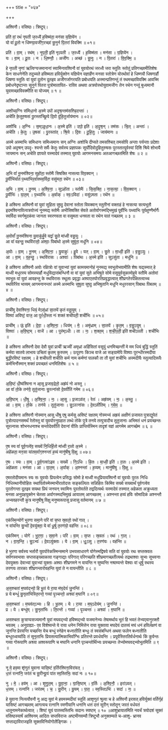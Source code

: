 +++
title = "०६७"

+++


अश्विनौ। वसिष्ठः। त्रिष्टुप्।

प्रति॑ वां॒ रथं॑ नृपती ज॒रध्यै॑ ह॒विष्म॑ता॒ मन॑सा य॒ज्ञिये॑न ।  
यो वां॑ दू॒तो न धि॑ष्ण्या॒वजी॑ग॒रच्छा॑ सू॒नुर्न पि॒तरा॑ विवक्मि ॥ ०१॥

प्रति॑ । वा॒म् । रथ॑म् । नृ॒प॒ती॒ इति॑ नृऽपती । ज॒रध्यै॑ । ह॒विष्म॑ता । मन॑सा । य॒ज्ञिये॑न ।  
यः । वा॒म् । दू॒तः । न । धि॒ष्ण्यौ॒ । अजी॑गः । अच्छ॑ । सू॒नुः । न । पि॒तरा॑ । वि॒व॒क्मि॒ ॥

हे नृपती नृणां ऋत्विग्यजमानानां स्वामिनावश्विनौ वां युवयोरथं जरध्यै जरा स्तुतिः स्तोतुं प्रतिगच्छामीतिशेषः केन साधनेनेति तदुच्यते हविष्मता हविर्युक्तेन यज्ञियेन यज्ञार्हेण मनसा स्तोत्रेण योरथोवां हे धिष्णयौ धिषणार्हौ धिषणा स्तुतिः वां युवां दूतोन दूतइव अजीगर्जागरयति प्रबोधयति अस्मान्प्रतिगन्तुं तं रथमच्छाविवक्मि आवच्मि प्रबोधनेदृष्टान्तः सूनुर्न पितरा पुत्रोमातापित- राविव अथवा अत्रयोरथोयुवामजीगः तेन रथेन गन्तुं बुध्यमानौ युवामच्छाविवक्मीति वा योज्यम् ॥ १ ॥

अश्विनौ। वसिष्ठः। त्रिष्टुप्।

अशो॑च्य॒ग्निः स॑मिधा॒नो अ॒स्मे उपो॑ अदृश्र॒न्तम॑सश्चि॒दन्ताः॑ ।  
अचे॑ति के॒तुरु॒षसः॑ पु॒रस्ता॑च्छ्रि॒ये दि॒वो दु॑हि॒तुर्जाय॑मानः ॥ ०२॥

अशो॑चि । अ॒ग्निः । स॒म्ऽइ॒धा॒नः । अ॒स्मे इति॑ । उपो॒ इति॑ । अ॒दृ॒श्र॒न् । तम॑सः । चि॒त् । अन्ताः॑ ।  
अचे॑ति । के॒तुः । उ॒षसः॑ । पु॒रस्ता॑त् । श्रि॒ये । दि॒वः । दु॒हि॒तुः । जाय॑मानः ॥

अस्मे अस्माभिः समिधानः समिध्यमानः सन् अग्निः अशोचि दीप्यते तमसश्चित् तमसोपि अन्ताः पर्यन्ताः प्रदेशाः उपो अदृश्रन् उपदृ- श्यन्ते सर्वैः केतुः सर्वस्य प्रज्ञापकः सूर्योदिवोदुहितुरुषसः पुरस्तात्पूर्वस्यां दिशि श्रिये शोभायै जायमानः सन् अचेति ज्ञायते यस्मादेवं तस्मात् युवयोः आगमनसमयः अतआगच्छतमिति शेषः ॥ २ ॥

अश्विनौ। वसिष्ठः। त्रिष्टुप्।

अ॒भि वां॑ नू॒नम॑श्विना॒ सुहो॑ता॒ स्तोमैः॑ सिषक्ति नासत्या विव॒क्वान् ।  
पू॒र्वीभि॑र्यातं प॒थ्या॑भिर॒र्वाक्स्व॒र्विदा॒ वसु॑मता॒ रथे॑न ॥ ०३॥

अ॒भि । वा॒म् । नू॒नम् । अ॒श्वि॒ना॒ । सुऽहो॑ता । स्तोमैः॑ । सि॒स॒क्ति॒ । ना॒स॒त्या॒ । वि॒व॒क्वान् ।  
पू॒र्वीभिः॑ । या॒त॒म् । प॒थ्या॑भिः । अ॒र्वाक् । स्वः॒ऽविदा॑ । वसु॑ऽमता । रथे॑न ॥

हे अश्विना अश्विनौ वां युवां सुहिता सुष्ठु देवानां स्तोता विवक्वान् स्तुतीनां वक्ताहं हे नासत्या सत्यभूतौ इदमश्विनावित्यत्रयोज्यं नूनमद्य स्तोमैः अभीसिषक्ति सेवते अतोर्वागस्मद्भिमुखं पूर्वीभिः पथ्याभिः पूर्वक्षुण्णैर्मार्गैः स्वर्विदा स्वर्गमुदकंवा जानता स्वरणवता वा वसुमता धनवता वा रथेन यातं गच्छतम् ॥ ३ ॥

अश्विनौ। वसिष्ठः। त्रिष्टुप्।

अ॒वोर्वां॑ नू॒नम॑श्विना यु॒वाकु॑र्हु॒वे यद्वां॑ सु॒ते मा॑ध्वी वसू॒युः ।  
आ वां॑ वहन्तु॒ स्थवि॑रासो॒ अश्वाः॒ पिबा॑थो अ॒स्मे सुषु॑ता॒ मधू॑नि ॥ ०४॥

अ॒वोः । वा॒म् । नू॒नम् । अ॒श्वि॒ना॒ । यु॒वाकुः॑ । हु॒वे । यत् । वा॒म् । सु॒ते । मा॒ध्वी॒ इति॑ । व॒सु॒ऽयुः ।  
आ । वा॒म् । व॒ह॒न्तु॒ । स्थवि॑रासः । अश्वाः॑ । पिबा॑थः । अ॒स्मे इति॑ । सुऽसु॑ता । मधू॑नि ॥

हे अश्विना अश्विनौ अवोः रक्षित्रोः वां युवाभ्यां युवां कामयमानोहं नूनमद्य स्वभूतोभवामीति शेषः यद्यस्मात् हे माध्वी मधुरस्य सोमस्यार्हौ मधुविद्यासंबन्धिनौ वा वां युवां सुते अभिषुते सोमे वसूयुर्वसुकामोहुवे स्तौमि अतोवां स्वभूतः वां युवां आवहन्तु के स्थविरासः स्थूलाः प्रवृद्धा अश्वाएतयोरतिप्रवृद्धात्वात् शीघ्रगतेरपेक्षितत्वाच्च स्थविरैरेव भाव्यम् आगमनानन्तरं अस्मे अस्माभिः सुषुता सुष्ठु अभिषुतानि मधूनि मधुररसान् पिबाथः पिबतम् ॥ ४ ॥

अश्विनौ। वसिष्ठः। त्रिष्टुप्।

प्राची॑मु देवाश्विना॒ धियं॒ मेऽमृ॑ध्रां सा॒तये॑ कृतं वसू॒युम् ।  
विश्वा॑ अविष्टं॒ वाज॒ आ पुरं॑धी॒स्ता नः॑ शक्तं शचीपती॒ शची॑भिः ॥ ०५॥

प्राची॑म् । ऊं॒ इति॑ । दे॒वा॒ । अ॒श्वि॒ना॒ । धिय॑म् । मे॒ । अमृ॑ध्राम् । सा॒तये॑ । कृ॒त॒म् । व॒सु॒ऽयुम् ।  
विश्वाः॑ । अ॒वि॒ष्ट॒म् । वाजे॑ । आ । पुर॑म्ऽधीः । ता । नः॒ । श॒क्त॒म् । श॒ची॒प॒ती॒ इति॑ शचीऽपती । शची॑भिः ॥

हे अश्विना अश्विनौ देवा देवौ युवां प्राचीं ऋज्वीं अमृध्रां अहिंसितां वसूयुं धनमिच्छन्तीं मे मम धियं बुद्धिं स्तुतिं कर्मवा सातये लाभाय उचितां कृतम् कुरुतम् । उःपूरणः किञ्च वाजे आ सङ्ग्रामेपि विश्वाः पुरन्धीरस्मदीया बुद्धीरविष्टं रक्षतम् । हे शचीपती शचीति कर्म नाम कर्मणां पालकौ ता तौ युवां शचीभिः अस्मदीयैः स्तुत्यादिरूपैः कर्मभिर्नोस्मान् शक्तं प्रयच्छतं धनमितिशेषः ॥ ५ ॥

अश्विनौ। वसिष्ठः। त्रिष्टुप्।

अ॒वि॒ष्टं धी॒ष्व॑श्विना न आ॒सु प्र॒जाव॒द्रेतो॒ अह्र॑यं नो अस्तु ।  
आ वां॑ तो॒के तन॑ये॒ तूतु॑जानाः सु॒रत्ना॑सो दे॒ववी॑तिं गमेम ॥ ०६॥

अ॒वि॒ष्टम् । धी॒षु । अ॒श्वि॒ना॒ । नः॒ । आ॒सु । प्र॒जाऽव॑त् । रेतः॑ । अह्र॑यम् । नः॒ । अ॒स्तु॒ ।  
आ । वा॒म् । तो॒के । तन॑ये । तूतु॑जानाः । सु॒ऽरत्ना॑सः । दे॒वऽवी॑तिम् । ग॒मे॒म॒ ॥

हे अश्विना अश्विनौ नोस्मान् आसु धीषु एषु कर्मसु अविष्टं रक्षतम् नोस्मभ्यं अह्रयं अक्षीणं प्रजावत पुत्राद्युपेतं पुत्रोत्पादनसमर्थं रेतोस्तु वां युवयोरनुग्रहात लब्धे तोके पुत्रे तनये तत्पुत्रादौच तूतुजानाः अभिमतं धनं प्रयच्छन्तः सूरत्नासः शोभनधनाश्च सन्तोदेववीतिं देवानां वीतिः प्राप्तिर्यस्मिन तादृशं यज्ञं आगमेम आगच्छेम ॥ ६ ॥

अश्विनौ। वसिष्ठः। त्रिष्टुप्।

ए॒ष स्य वां॑ पूर्व॒गत्वे॑व॒ सख्ये॑ नि॒धिर्हि॒तो मा॑ध्वी रा॒तो अ॒स्मे ।  
अहे॑ळता॒ मन॒सा या॑तम॒र्वाग॒श्नन्ता॑ ह॒व्यं मानु॑षीषु वि॒क्षु ॥ ०७॥

ए॒षः । स्यः । वा॒म् । पू॒र्व॒गत्वा॑ऽइव । सख्ये॑ । नि॒ऽधिः । हि॒तः । मा॒ध्वी॒ इति॑ । रा॒तः । अ॒स्मे इति॑ ।  
अहे॑ळता । मन॑सा । आ । या॒त॒म् । अ॒र्वाक् । अ॒श्नन्ता॑ । ह॒व्यम् । मानु॑षीषु । वि॒क्षु ॥

एषरतोदीयमानः स्यः सः युवयोः प्रियत्वेन प्रसिद्धः सोमो हे माध्वी मधुप्रियावश्विनौ वां युवयोः पुरतः निधिः निधिस्थानीयोहितः स्थापितोस्मेस्माभीरातोदत्तः सङ्कल्पितः सन्निहितः किमिव सख्ये सख्यार्थं पूर्वगत्वेव पुरतोगन्ता दूतइव सयथा प्रियं जनयन् स्वामिनः पुरतोवर्तते तद्वदित्यर्थः यस्मादेवं तस्मात् अहेळता अक्रुध्यता मनसा अनुग्रहयुक्तेन चेतसा अर्वागस्मदभिमुखं आयातम् आगच्छतम् । अश्नन्ता हव्यं हविः सोमादिकं अश्नन्तौ अभ्यवहरन्तौ कुत्र मानुषीषु विक्षु मनुष्यरूपासु प्रजासु वर्तमानम् ॥ ७ ॥

अश्विनौ। वसिष्ठः। त्रिष्टुप्।

एक॑स्मि॒न्योगे॑ भुरणा समा॒ने परि॑ वां स॒प्त स्र॒वतो॒ रथो॑ गात् ।  
न वा॑यन्ति सु॒भ्वो॑ दे॒वयु॑क्ता॒ ये वां॑ धू॒र्षु त॒रण॑यो॒ वह॑न्ति ॥ ०८॥

एक॑स्मिन् । योगे॑ । भु॒र॒णा॒ । स॒मा॒ने । परि॑ । वा॒म् । स॒प्त । स्र॒वतः॑ । रथः॑ । गा॒त् ।  
न । वा॒य॒न्ति॒ । सु॒ऽभ्वः॑ । दे॒वऽयु॑क्ताः । ये । वा॒म् । धूः॒ऽसु । त॒रण॑यः । वह॑न्ति ॥

हे भुरणा सर्वस्य भर्तारौ युवयोरेकस्मिन्समाने उभयसाधारणे योगेस्मद्विषये सति वां युवयोः रथः सप्तस्रवतः सर्पणस्वभावाः सप्तसङ्ख्याकावा गङ्गाद्याः परिगात् परिगच्छति शीघ्रमागच्छतीत्यर्थः तद्रथाश्वाः सुभ्वः सुभवनाः देवयुक्ताः देवाभ्यां युवाभ्यां युक्ताः अश्वाः शीघ्रगमने न वायन्ति न सुष्यन्ति नश्राम्यन्ते येश्वाः वां धूर्षु रथस्य तरणयः तारकाः शीघ्रगन्तारोवहन्ति युवां ते न वायन्तीति ॥ ८ ॥

अश्विनौ। वसिष्ठः। त्रिष्टुप्।

अ॒स॒श्चता॑ म॒घव॑द्भ्यो॒ हि भू॒तं ये रा॒या म॑घ॒देयं॑ जु॒नन्ति॑ ।  
प्र ये बन्धुं॑ सू॒नृता॑भिस्ति॒रन्ते॒ गव्या॑ पृ॒ञ्चन्तो॒ अश्व्या॑ म॒घानि॑ ॥ ०९॥

अ॒स॒श्चता॑ । म॒घव॑त्ऽभ्यः । हि । भू॒तम् । ये । रा॒या । म॒घ॒ऽदेय॑म् । जु॒नन्ति॑ ।  
प्र । ये । बन्धु॑म् । सू॒नृता॑भिः । ति॒रन्ते॑ । गव्या॑ । पृ॒ञ्चन्तः॑ । अश्व्या॑ । म॒घानि॑ ॥

असश्चता कुत्राप्यसज्यमानौ युवां मघवद्भ्यो हविष्मद्भ्यो यजमानेभ्यः तेषामर्थाय भूतं हि भवतं तेभ्यएवानुरक्तौ भवतम् । अनुग्राह्या- एव विशेष्यन्ते ये राया धनेन निमित्तेन राया युक्तावा मघदेयं दातव्यं मघं धनं हविर्लक्षणं वा जुनन्ति प्रेरयन्ति यच्छन्ति येच बन्धुं स्नेहेन बध्नातीति बन्धुः तं स्वसंबन्धिनं अथवा फलेन बध्नातीति बन्धुरध्वर्य्वादिः तं सूनृताभिः प्रियसत्यात्मिकाभिर्वाग्भिः प्रतिरन्ते प्रवर्धयन्ति । प्रपूर्वस्तिरतिर्वर्धनार्थः किं कुर्वन्तः गव्या गोरूपाणि अश्व्या अश्वरूपाणि च मघानि धनानि पृञ्चन्तोर्थिभ्यः प्रयच्छन्तः तेभ्योमघवद्भ्योभूतमिति ॥ ९ ॥

अश्विनौ। वसिष्ठः। त्रिष्टुप्।

नू मे॒ हव॒मा शृ॑णुतं युवाना यासि॒ष्टं व॒र्तिर॑श्विना॒विरा॑वत् ।  
ध॒त्तं रत्ना॑नि॒ जर॑तं च सू॒रीन्यू॒यं पा॑त स्व॒स्तिभिः॒ सदा॑ नः ॥ १०॥

नु । मे॒ । हव॑म् । आ । शृ॒णु॒त॒म् । यु॒वा॒ना॒ । या॒सि॒ष्टम् । व॒र्तिः । अ॒श्वि॒नौ॒ । इरा॑ऽवत् ।  
ध॒त्तम् । रत्ना॑नि । जर॑तम् । च॒ । सू॒रीन् । यू॒यम् । पा॒त॒ । स्व॒स्तिऽभिः॑ । सदा॑ । नः॒ ॥

हे युवाना नित्ययौवनौ नु अद्य युवां मे हवमस्मदीयां स्तुतिं आशृणुतं श्रुत्वा च हे अश्विनौ इरावत् हविर्युक्तं वर्तिर्गृहं यासिष्टं आगच्छतम् आगत्यच रत्नानि रमणीयानि धनानि धत्तं दत्तं सूरीन् स्तोतॄन् जरतं वर्धयतं धातूनामनेकार्थत्वात् । शिष्टं यूयं पातस्वस्तिभिः सदानः स्पष्टम् ॥ १० ॥आशुभ्रायातमिति नवर्चं त्रयोदशं सूक्तं वसिष्ठस्यार्षं आश्विनम् आदितः सप्तविराजः अष्टमीनवम्यौ त्रिष्टुभौ अनुक्तम्यते च-आशु- भ्रानव सप्ताद्याविराजइति सूक्तविनियोगोलैङ्गिकः ।